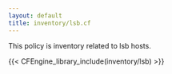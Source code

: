 ```yaml
---
layout: default
title: inventory/lsb.cf
---
```


This policy is inventory related to lsb hosts.

{{< CFEngine_library_include(inventory/lsb) >}}
